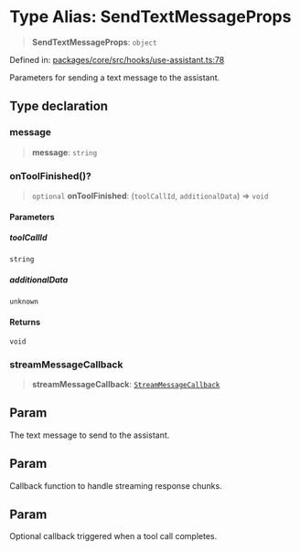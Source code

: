 # Type Alias: SendTextMessageProps

> **SendTextMessageProps**: `object`

Defined in: [packages/core/src/hooks/use-assistant.ts:78](https://github.com/GeoDaCenter/openassistant/blob/bc4037be52d89829440fcc4aaa1010be73719d16/packages/core/src/hooks/use-assistant.ts#L78)

Parameters for sending a text message to the assistant.

## Type declaration

### message

> **message**: `string`

### onToolFinished()?

> `optional` **onToolFinished**: (`toolCallId`, `additionalData`) => `void`

#### Parameters

##### toolCallId

`string`

##### additionalData

`unknown`

#### Returns

`void`

### streamMessageCallback

> **streamMessageCallback**: [`StreamMessageCallback`](StreamMessageCallback.md)

## Param

The text message to send to the assistant.

## Param

Callback function to handle streaming response chunks.

## Param

Optional callback triggered when a tool call completes.
